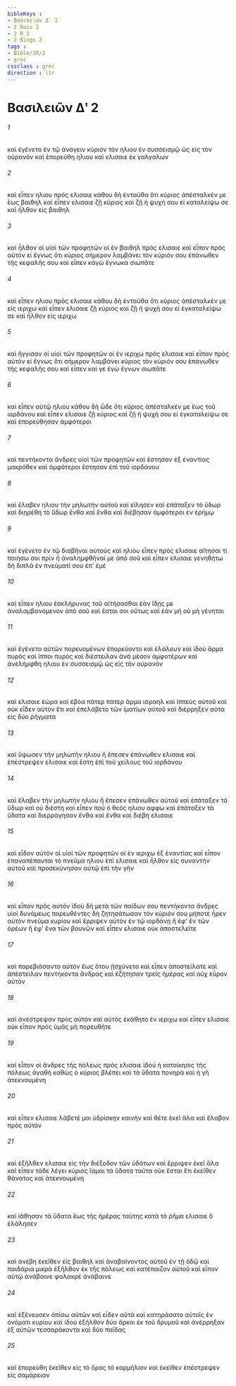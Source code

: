 ```yaml
---
bibleKeys : 
- Βασιλειῶν Δʹ 2
- 2 Rois 2
- 2 R 2
- 2 Kings 2
tags : 
- Bible/2R/2
- grec
cssclass : grec
direction : ltr
---
```


# Βασιλειῶν Δʹ 2

###### 1
καὶ ἐγένετο ἐν τῷ ἀνάγειν κύριον τὸν ηλιου ἐν συσσεισμῷ ὡς εἰς τὸν οὐρανὸν καὶ ἐπορεύθη ηλιου καὶ ελισαιε ἐκ γαλγαλων
###### 2
καὶ εἶπεν ηλιου πρὸς ελισαιε κάθου δὴ ἐνταῦθα ὅτι κύριος ἀπέσταλκέν με ἕως βαιθηλ καὶ εἶπεν ελισαιε ζῇ κύριος καὶ ζῇ ἡ ψυχή σου εἰ καταλείψω σε καὶ ἦλθον εἰς βαιθηλ
###### 3
καὶ ἦλθον οἱ υἱοὶ τῶν προφητῶν οἱ ἐν βαιθηλ πρὸς ελισαιε καὶ εἶπον πρὸς αὐτόν εἰ ἔγνως ὅτι κύριος σήμερον λαμβάνει τὸν κύριόν σου ἐπάνωθεν τῆς κεφαλῆς σου καὶ εἶπεν κἀγὼ ἔγνωκα σιωπᾶτε
###### 4
καὶ εἶπεν ηλιου πρὸς ελισαιε κάθου δὴ ἐνταῦθα ὅτι κύριος ἀπέσταλκέν με εἰς ιεριχω καὶ εἶπεν ελισαιε ζῇ κύριος καὶ ζῇ ἡ ψυχή σου εἰ ἐγκαταλείψω σε καὶ ἦλθον εἰς ιεριχω
###### 5
καὶ ἤγγισαν οἱ υἱοὶ τῶν προφητῶν οἱ ἐν ιεριχω πρὸς ελισαιε καὶ εἶπαν πρὸς αὐτόν εἰ ἔγνως ὅτι σήμερον λαμβάνει κύριος τὸν κύριόν σου ἐπάνωθεν τῆς κεφαλῆς σου καὶ εἶπεν καί γε ἐγὼ ἔγνων σιωπᾶτε
###### 6
καὶ εἶπεν αὐτῷ ηλιου κάθου δὴ ὧδε ὅτι κύριος ἀπέσταλκέν με ἕως τοῦ ιορδάνου καὶ εἶπεν ελισαιε ζῇ κύριος καὶ ζῇ ἡ ψυχή σου εἰ ἐγκαταλείψω σε καὶ ἐπορεύθησαν ἀμφότεροι
###### 7
καὶ πεντήκοντα ἄνδρες υἱοὶ τῶν προφητῶν καὶ ἔστησαν ἐξ ἐναντίας μακρόθεν καὶ ἀμφότεροι ἔστησαν ἐπὶ τοῦ ιορδάνου
###### 8
καὶ ἔλαβεν ηλιου τὴν μηλωτὴν αὐτοῦ καὶ εἵλησεν καὶ ἐπάταξεν τὸ ὕδωρ καὶ διῃρέθη τὸ ὕδωρ ἔνθα καὶ ἔνθα καὶ διέβησαν ἀμφότεροι ἐν ἐρήμῳ
###### 9
καὶ ἐγένετο ἐν τῷ διαβῆναι αὐτοὺς καὶ ηλιου εἶπεν πρὸς ελισαιε αἴτησαι τί ποιήσω σοι πρὶν ἢ ἀναλημφθῆναί με ἀπὸ σοῦ καὶ εἶπεν ελισαιε γενηθήτω δὴ διπλᾶ ἐν πνεύματί σου ἐπ' ἐμέ
###### 10
καὶ εἶπεν ηλιου ἐσκλήρυνας τοῦ αἰτήσασθαι ἐὰν ἴδῃς με ἀναλαμβανόμενον ἀπὸ σοῦ καὶ ἔσται σοι οὕτως καὶ ἐὰν μή οὐ μὴ γένηται
###### 11
καὶ ἐγένετο αὐτῶν πορευομένων ἐπορεύοντο καὶ ἐλάλουν καὶ ἰδοὺ ἅρμα πυρὸς καὶ ἵπποι πυρὸς καὶ διέστειλαν ἀνὰ μέσον ἀμφοτέρων καὶ ἀνελήμφθη ηλιου ἐν συσσεισμῷ ὡς εἰς τὸν οὐρανόν
###### 12
καὶ ελισαιε ἑώρα καὶ ἐβόα πάτερ πάτερ ἅρμα ισραηλ καὶ ἱππεὺς αὐτοῦ καὶ οὐκ εἶδεν αὐτὸν ἔτι καὶ ἐπελάβετο τῶν ἱματίων αὐτοῦ καὶ διέρρηξεν αὐτὰ εἰς δύο ῥήγματα
###### 13
καὶ ὕψωσεν τὴν μηλωτὴν ηλιου ἣ ἔπεσεν ἐπάνωθεν ελισαιε καὶ ἐπέστρεψεν ελισαιε καὶ ἔστη ἐπὶ τοῦ χείλους τοῦ ιορδάνου
###### 14
καὶ ἔλαβεν τὴν μηλωτὴν ηλιου ἣ ἔπεσεν ἐπάνωθεν αὐτοῦ καὶ ἐπάταξεν τὸ ὕδωρ καὶ οὐ διέστη καὶ εἶπεν ποῦ ὁ θεὸς ηλιου αφφω καὶ ἐπάταξεν τὰ ὕδατα καὶ διερράγησαν ἔνθα καὶ ἔνθα καὶ διέβη ελισαιε
###### 15
καὶ εἶδον αὐτὸν οἱ υἱοὶ τῶν προφητῶν οἱ ἐν ιεριχω ἐξ ἐναντίας καὶ εἶπον ἐπαναπέπαυται τὸ πνεῦμα ηλιου ἐπὶ ελισαιε καὶ ἦλθον εἰς συναντὴν αὐτοῦ καὶ προσεκύνησαν αὐτῷ ἐπὶ τὴν γῆν
###### 16
καὶ εἶπον πρὸς αὐτόν ἰδοὺ δὴ μετὰ τῶν παίδων σου πεντήκοντα ἄνδρες υἱοὶ δυνάμεως πορευθέντες δὴ ζητησάτωσαν τὸν κύριόν σου μήποτε ἦρεν αὐτὸν πνεῦμα κυρίου καὶ ἔρριψεν αὐτὸν ἐν τῷ ιορδάνῃ ἢ ἐφ' ἓν τῶν ὀρέων ἢ ἐφ' ἕνα τῶν βουνῶν καὶ εἶπεν ελισαιε οὐκ ἀποστελεῖτε
###### 17
καὶ παρεβιάσαντο αὐτὸν ἕως ὅτου ᾐσχύνετο καὶ εἶπεν ἀποστείλατε καὶ ἀπέστειλαν πεντήκοντα ἄνδρας καὶ ἐζήτησαν τρεῖς ἡμέρας καὶ οὐχ εὗρον αὐτόν
###### 18
καὶ ἀνέστρεψαν πρὸς αὐτόν καὶ αὐτὸς ἐκάθητο ἐν ιεριχω καὶ εἶπεν ελισαιε οὐκ εἶπον πρὸς ὑμᾶς μὴ πορευθῆτε
###### 19
καὶ εἶπον οἱ ἄνδρες τῆς πόλεως πρὸς ελισαιε ἰδοὺ ἡ κατοίκησις τῆς πόλεως ἀγαθή καθὼς ὁ κύριος βλέπει καὶ τὰ ὕδατα πονηρὰ καὶ ἡ γῆ ἀτεκνουμένη
###### 20
καὶ εἶπεν ελισαιε λάβετέ μοι ὑδρίσκην καινὴν καὶ θέτε ἐκεῖ ἅλα καὶ ἔλαβον πρὸς αὐτόν
###### 21
καὶ ἐξῆλθεν ελισαιε εἰς τὴν διέξοδον τῶν ὑδάτων καὶ ἔρριψεν ἐκεῖ ἅλα καὶ εἶπεν τάδε λέγει κύριος ἴαμαι τὰ ὕδατα ταῦτα οὐκ ἔσται ἔτι ἐκεῖθεν θάνατος καὶ ἀτεκνουμένη
###### 22
καὶ ἰάθησαν τὰ ὕδατα ἕως τῆς ἡμέρας ταύτης κατὰ τὸ ῥῆμα ελισαιε ὃ ἐλάλησεν
###### 23
καὶ ἀνέβη ἐκεῖθεν εἰς βαιθηλ καὶ ἀναβαίνοντος αὐτοῦ ἐν τῇ ὁδῷ καὶ παιδάρια μικρὰ ἐξῆλθον ἐκ τῆς πόλεως καὶ κατέπαιζον αὐτοῦ καὶ εἶπον αὐτῷ ἀνάβαινε φαλακρέ ἀνάβαινε
###### 24
καὶ ἐξένευσεν ὀπίσω αὐτῶν καὶ εἶδεν αὐτὰ καὶ κατηράσατο αὐτοῖς ἐν ὀνόματι κυρίου καὶ ἰδοὺ ἐξῆλθον δύο ἄρκοι ἐκ τοῦ δρυμοῦ καὶ ἀνέρρηξαν ἐξ αὐτῶν τεσσαράκοντα καὶ δύο παῖδας
###### 25
καὶ ἐπορεύθη ἐκεῖθεν εἰς τὸ ὄρος τὸ καρμήλιον καὶ ἐκεῖθεν ἐπέστρεψεν εἰς σαμάρειαν
